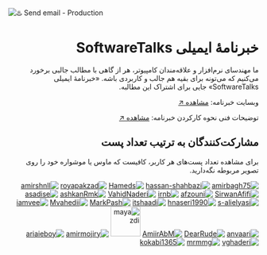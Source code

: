 ![♨️ Send email - Production](https://github.com/softwaretalks/newsletter/workflows/%E2%99%A8%EF%B8%8F%20Send%20email%20-%20Production/badge.svg)
<div dir='rtl'>

# خبرنامهٔ ایمیلی SoftwareTalks
  
ما مهندسای نرم‌افزار و علاقه‌مندان کامپیوتر، هر از گاهی با مطالب جالبی برخورد می‌کنیم که می‌تونه برای بقیه هم جالب و کاربردی باشه. «خبرنامهٔ ایمیلی SoftwareTalks» جایی برای اشتراک این مطالبه. 

وبسایت خبرنامه: [مشاهده ↗️](https://newsletter.softwaretalks.ir)

توضیحات فنی نحوه کارکردن خبرنامه: [مشاهده ↗️](https://virgool.io/@amirbagh75/%DA%86%D8%B1%D8%AE%D9%88%D9%86%D8%AF%D9%86-%D8%AE%D8%A8%D8%B1%D9%86%D8%A7%D9%85%D9%87-softwaretalks-%D8%A8%D8%A7-%DA%AF%DB%8C%D8%AA%D9%87%D8%A7%D8%A8-mgq8ktpi561g)

## مشارکت‌کنندگان به ترتیب تعداد پست

برای مشاهده تعداد پست‌های هر کاربر، کافیست که ماوس یا موشواره خود را روی تصویر مربوطه نگه‌دارید.

<a href='https://github.com/amirbagh75'>![amirbagh75](https://avatars.githubusercontent.com/u/21690865?v=4&s=60 "17")</a>
<a href='https://github.com/hassan-shahbazi'>![hassan-shahbazi](https://avatars.githubusercontent.com/u/11143939?v=4&s=60 "10")</a> 
<a href='https://github.com/Hameds'>![Hameds](https://avatars.githubusercontent.com/u/1385656?v=4&s=60 "9")</a> 
<a href='https://github.com/royapakzad'>![royapakzad](https://avatars.githubusercontent.com/u/17077104?v=4&s=60 "4")</a> 
<a href='https://github.com/amirshnll'>![amirshnll](https://avatars.githubusercontent.com/u/30009591?v=4&s=60 "3")</a> 
<a href='https://github.com/SirwanAfifi'>![SirwanAfifi](https://avatars.githubusercontent.com/u/5256416?v=4&s=60 "3")</a> 
<a href='https://github.com/afzouni'>![afzouni](https://avatars.githubusercontent.com/u/7107254?v=4&s=60 "3")</a> 
<a href='https://github.com/irnb'>![irnb](https://avatars.githubusercontent.com/u/41897852?v=4&s=60 "2")</a> 
<a href='https://github.com/VahidNaderi'>![VahidNaderi](https://avatars.githubusercontent.com/u/3517756?v=4&s=60 "2")</a> 
<a href='https://github.com/ashkanRmk'>![ashkanRmk](https://avatars.githubusercontent.com/u/19786593?v=4&s=60 "2")</a> 
<a href='https://github.com/asadise'>![asadise](https://avatars.githubusercontent.com/u/21277743?v=4&s=60 "2")</a> 
<a href='https://github.com/s-alielyasi'>![s-alielyasi](https://avatars.githubusercontent.com/u/45078910?v=4&s=60 "1")</a> 
<a href='https://github.com/hnaseri1990'>![hnaseri1990](https://avatars.githubusercontent.com/u/30145970?v=4&s=60 "1")</a> 
<a href='https://github.com/itshaadi'>![itshaadi](https://avatars.githubusercontent.com/u/10201704?v=4&s=60 "1")</a> 
<a href='https://github.com/MarkPash'>![MarkPash](https://avatars.githubusercontent.com/u/6353129?v=4&s=60 "1")</a> 
<a href='https://github.com/Mvahedii'>![Mvahedii](https://avatars.githubusercontent.com/u/43504442?v=4&s=60 "1")</a>
<a href='https://github.com/iamvee'>![iamvee](https://avatars.githubusercontent.com/u/14985408?v=4&s=60 "1")</a> 
<a href='https://github.com/anvaari'>![anvaari](https://avatars.githubusercontent.com/u/39170783?v=4&s=60 "1")</a> 
<a href='https://github.com/DearRude'>![DearRude](https://avatars.githubusercontent.com/u/30749142?v=4&s=60 "1")</a> 
<a href='https://github.com/AmiirAbM'>![AmiirAbM](https://avatars.githubusercontent.com/u/27636400?v=4&s=60 "1")</a> 
<a href='https://github.com/mayazdi'><img src='https://avatars.githubusercontent.com/u/37179598?v=4&s=60' width='60' alt='mayazdi' title='1'></a> 
<a href='https://github.com/amirmojiry'>![amirmojiry](https://avatars.githubusercontent.com/u/15340704?v=4&s=60 "1")</a> 
<a href='https://github.com/ariaieboy'>![ariaieboy](https://avatars.githubusercontent.com/u/15873972?v=4&s=60 "1")</a> 
<a href='https://github.com/vghaderi'>![vghaderi](https://avatars.githubusercontent.com/u/18378689?v=4&s=60 "1")</a> 
<a href='https://github.com/mrmmg'>![mrmmg](https://avatars.githubusercontent.com/u/30490118?v=4&s=60 "1")</a> 
<a href='https://github.com/kokabi1365'>![kokabi1365](https://avatars.githubusercontent.com/u/44271870?v=4&s=60 "1")</a> 

</div>

